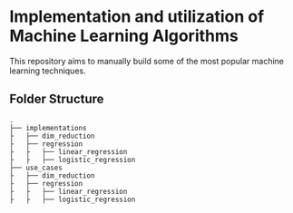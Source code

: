 # Implementation and utilization of Machine Learning Algorithms
This repository aims to manually build some of the most popular machine learning techniques.

## Folder Structure
```
.
├── implementations
├	├── dim_reduction
├	├── regression
├	├	├── linear_regression
├	├	├── logistic_regression
├── use_cases
├	├── dim_reduction
├	├── regression
├	├	├── linear_regression
├	├	├── logistic_regression

```

